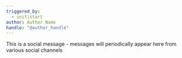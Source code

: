 ```yaml
---
triggered_by:
  - init|start
author: Author Name
handle: "@author_handle"
---
```


This is a social message - messages will periodically appear here from various social channels
